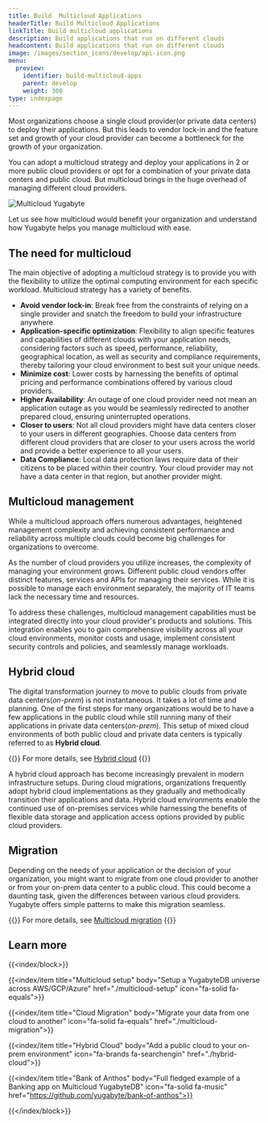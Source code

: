 ```yaml
---
title: Build  Multicloud Applications
headerTitle: Build Multicloud Applications
linkTitle: Build multicloud applications
description: Build applications that run on different clouds
headcontent: Build applications that run on different clouds 
image: /images/section_icons/develop/api-icon.png
menu:
  preview:
    identifier: build-multicloud-apps
    parent: develop
    weight: 300
type: indexpage
---
```


Most organizations choose a single cloud provider(or private data centers) to deploy their applications. But this leads to vendor lock-in and the feature set and growth of your cloud provider can become a bottleneck for the growth of your organization.

You can adopt a multicloud strategy and deploy your applications in 2 or more public cloud providers or opt for a combination of your private data centers and public cloud. But multicloud brings in the huge overhead of managing different cloud providers.

![Multicloud Yugabyte](/images/develop/multicloud/multicloud-global-spread.png)

Let us see how multicloud would benefit your organization and understand how Yugabyte helps you manage multicloud with ease.

## The need for multicloud

The main objective of adopting a multicloud strategy is to provide you with the flexibility to utilize the optimal computing environment for each specific workload. Multicloud strategy has a variety of benefits.

- **Avoid vendor lock-in**: Break free from the constraints of relying on a single provider and snatch the freedom to build your infrastructure anywhere
- **Application-specific optimization**: Flexibility to align specific features and capabilities of different clouds with your application needs, considering factors such as speed, performance, reliability, geographical location, as well as security and compliance requirements, thereby tailoring your cloud environment to best suit your unique needs.
- **Minimize cost**: Lower costs by harnessing the benefits of optimal pricing and performance combinations offered by various cloud providers.
- **Higher Availability**: An outage of one cloud provider need not mean an application outage as you would be seamlessly redirected to another prepared cloud, ensuring uninterrupted operations.
- **Closer to users**: Not all cloud providers might have data centers closer to your users in different geographies. Choose data centers from different cloud providers that are closer to your users across the world and provide a better experience to all your users.
- **Data Compliance**: Local data protection laws require data of their citizens to be placed within their country. Your cloud provider may not have a data center in that region, but another provider might.

## Multicloud management

While a multicloud approach offers numerous advantages, heightened management complexity and achieving consistent performance and reliability across multiple clouds could become big challenges for organizations to overcome.

As the number of cloud providers you utilize increases, the complexity of managing your environment grows. Different public cloud vendors offer distinct features, services and APIs for managing their services. While it is possible to manage each environment separately, the majority of IT teams lack the necessary time and resources.

To address these challenges, multicloud management capabilities must be integrated directly into your cloud provider's products and solutions. This integration enables you to gain comprehensive visibility across all your cloud environments, monitor costs and usage, implement consistent security controls and policies, and seamlessly manage workloads.

## Hybrid cloud

The digital transformation journey to move to public clouds from private data centers(_on-prem_) is not instantaneous. It takes a lot of time and planning. One of the first steps for many organizations would be to have a few applications in the public cloud while still running many of their applications in private data centers(_on-prem_). This setup of mixed cloud environments of both public cloud and private data centers is typically referred to as **Hybrid cloud**.

{{<tip>}}
For more details, see [Hybrid cloud](./hybrid-cloud)
{{</tip>}}

A hybrid cloud approach has become increasingly prevalent in modern infrastructure setups. During cloud migrations, organizations frequently adopt hybrid cloud implementations as they gradually and methodically transition their applications and data. Hybrid cloud environments enable the continued use of on-premises services while harnessing the benefits of flexible data storage and application access options provided by public cloud providers.

## Migration

Depending on the needs of your application or the decision of your organization, you might want to migrate from one cloud provider to another or from your on-prem data center to a public cloud. This could become a daunting task, given the differences between various cloud providers. Yugabyte offers simple patterns to make this migration seamless.

{{<tip>}}
For more details, see [Multicloud migration](./migration)
{{</tip>}}

## Learn more

{{<index/block>}}

{{<index/item
    title="Multicloud setup"
    body="Setup a YugabyteDB universe across AWS/GCP/Azure"
    href="./multicloud-setup"
    icon="fa-solid fa-equals">}}

{{<index/item
    title="Cloud Migration"
    body="Migrate your data from one cloud to another"
    icon="fa-solid fa-equals"
    href="./multicloud-migration">}}

{{<index/item
    title="Hybrid Cloud"
    body="Add a public cloud to your on-prem environment"
    icon="fa-brands fa-searchengin"
    href="./hybrid-cloud">}}

{{<index/item
    title="Bank of Anthos"
    body="Full fledged example of a Banking app on Multicloud YugabyteDB"
    icon="fa-solid fa-music"
    href="https://github.com/yugabyte/bank-of-anthos">}}

{{</index/block>}}
